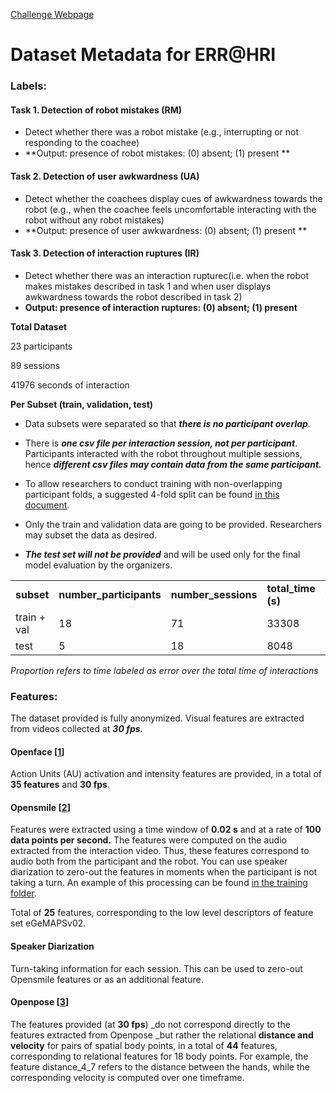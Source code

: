 

[Challenge Webpage](https://sites.google.com/cam.ac.uk/err-hri/)


# Dataset Metadata for ERR@HRI


### Labels:


#### Task 1. Detection of robot mistakes (RM)



* Detect whether there was a robot mistake (e.g., interrupting or not responding to the coachee)
* **Output: presence of robot mistakes: (0) absent; (1) present **


#### Task 2. Detection of user awkwardness (UA)



* Detect whether the coachees display cues of awkwardness towards the robot (e.g., when the coachee feels uncomfortable interacting with the robot without any robot mistakes)
* **Output: presence of  user awkwardness: (0) absent; (1) present **


#### Task 3. Detection of interaction ruptures (IR)



* Detect whether there was an interaction rupturec(i.e. when the robot makes mistakes described in task 1 and when user displays awkwardness towards the robot described in task 2)
* **Output: presence of interaction ruptures: (0) absent; (1) present**

**Total Dataset**

23 participants

89 sessions

41976 seconds of interaction

**Per Subset (train, validation, test)**



* Data subsets were separated so that **_there is no participant overlap_**.
* There is **_one csv file per interaction session, not per participant_**. Participants interacted with the robot throughout multiple sessions, hence **_different csv files may contain data from the same participant._**

* To allow researchers to conduct training with non-overlapping participant folds, a suggested 4-fold split can be found [in this document](./fold_split.csv).

* Only the train and validation data are going to be provided. Researchers may subset the data as desired.
* **_The test set will not be provided_** and will be used only for the final model evaluation by the organizers.

<table>
  <tr>
   <td>
<strong>subset</strong>
   </td>
   <td><strong>number_participants</strong>
   </td>
   <td><strong>number_sessions</strong>
   </td>
   <td><strong>total_time (s)</strong>
   </td>
   <td><strong>time_rm</strong>
   </td>
   <td><strong>proportion_rm</strong>
   </td>
   <td><strong>time_ua (s)</strong>
   </td>
   <td><strong>proportion_ua</strong>
   </td>
   <td><strong>time_ir (s)</strong>
   </td>
   <td><strong>proportion_ir</strong>
   </td>
  </tr>
  <tr>
   <td>train + val
   </td>
   <td>18
   </td>
   <td>71
   </td>
   <td>33308
   </td>
   <td>5320
   </td>
   <td>0.16
   </td>
   <td>5182
   </td>
   <td>0.16
   </td>
   <td>8679
   </td>
   <td>0.26
   </td>
  </tr>
  <tr>
   <td>test
   </td>
   <td>5
   </td>
   <td>18
   </td>
   <td>8048
   </td>
   <td>1399
   </td>
   <td>0.17
   </td>
   <td>1875
   </td>
   <td>0.23
   </td>
   <td>2738
   </td>
   <td>0.34
   </td>
  </tr>
</table>


_Proportion refers to time labeled as error over the total time of interactions_


### Features:

The dataset provided is fully anonymized. Visual features are extracted from videos collected at **_30 fps._**


#### Openface [[1](https://github.com/TadasBaltrusaitis/OpenFace/)]

Action Units (AU) activation and intensity features are provided, in a total of **35 features** and **30 fps**.


#### Opensmile [[2](https://audeering.github.io/opensmile-python/)]

Features were extracted using a time window of **0.02 s** and at a rate of **100 data points per second.**
The features were computed on the audio extracted from the interaction video. Thus, these features correspond to audio both from the participant and the robot. You can use speaker diarization to zero-out the features in moments when the participant is not taking a turn. An example of this processing can be found [in the training folder](../training/).

Total of **25** features, corresponding to the low level descriptors of feature set eGeMAPSv02.

#### Speaker Diarization

Turn-taking information for each session. This can be used to zero-out Opensmile features or as an additional feature.

#### Openpose [[3](https://github.com/CMU-Perceptual-Computing-Lab/openpose)]

The features provided (at **30 fps**)  _do not correspond directly to the features extracted from Openpose _but rather the relational **distance and velocity** for pairs of spatial body points, in a total of **44** features, corresponding to relational features for 18 body points. For example, the feature distance_4_7 refers to the distance between the hands, while the corresponding velocity is computed over one timeframe. 
